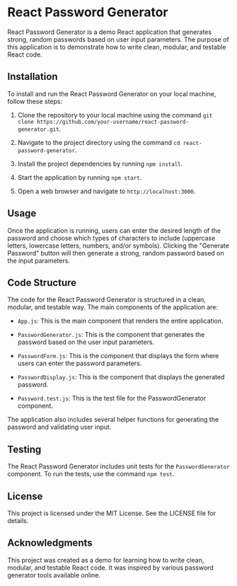 # React Password Generator

React Password Generator is a demo React application that generates strong, random passwords based on user input parameters. The purpose of this application is to demonstrate how to write clean, modular, and testable React code.

## Installation

To install and run the React Password Generator on your local machine, follow these steps:

1. Clone the repository to your local machine using the command `git clone https://github.com/your-username/react-password-generator.git`.

2. Navigate to the project directory using the command `cd react-password-generator`.

3. Install the project dependencies by running `npm install`.

4. Start the application by running `npm start`.

5. Open a web browser and navigate to `http://localhost:3000`.

## Usage

Once the application is running, users can enter the desired length of the password and choose which types of characters to include (uppercase letters, lowercase letters, numbers, and/or symbols). Clicking the "Generate Password" button will then generate a strong, random password based on the input parameters.

## Code Structure

The code for the React Password Generator is structured in a clean, modular, and testable way. The main components of the application are:

- `App.js`: This is the main component that renders the entire application.

- `PasswordGenerator.js`: This is the component that generates the password based on the user input parameters.

- `PasswordForm.js`: This is the component that displays the form where users can enter the password parameters.

- `PasswordDisplay.js`: This is the component that displays the generated password.

- `Password.test.js`: This is the test file for the PasswordGenerator component.

The application also includes several helper functions for generating the password and validating user input.

## Testing

The React Password Generator includes unit tests for the `PasswordGenerator` component. To run the tests, use the command `npm test`.

## License

This project is licensed under the MIT License. See the LICENSE file for details.

## Acknowledgments

This project was created as a demo for learning how to write clean, modular, and testable React code. It was inspired by various password generator tools available online.